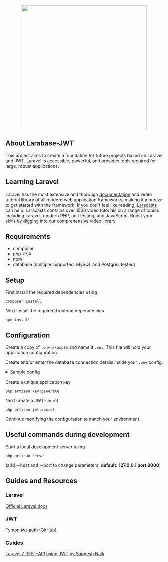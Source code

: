 <p align="center"><img src="https://res.cloudinary.com/dtfbvvkyp/image/upload/v1566331377/laravel-logolockup-cmyk-red.svg" width="400"></p>

## About Larabase-JWT

This project aims to create a foundation for future projects based on Laravel and JWT.
Laravel is accessible, powerful, and provides tools required for large, robust applications.

## Learning Laravel

Laravel has the most extensive and thorough [documentation](https://laravel.com/docs) and video tutorial library of all modern web application frameworks, making it a breeze to get started with the framework. 
If you don't feel like reading, [Laracasts](https://laracasts.com) can help. Laracasts contains over 1500 video tutorials on a range of topics including Laravel, modern PHP, unit testing, and JavaScript. Boost your skills by digging into our comprehensive video library.

## Requirements
* composer
* php >7.4
* npm
* database (multiple supported: MySQL and Postgres tested)

## Setup

First install the required dependencies using
```
composer install
```

Next install the required frontend dependencies
```
npm install
```
## Configuration
Create a copy of `.env.example` and name it `.env`. This file will hold your application configuration.

Create and/or enter the database connection details inside your `.env` config.

<details>
    <summary>Sample config</summary>
    
    DB_CONNECTION=mysql
    DB_HOST=127.0.0.1
    DB_PORT=3306
    DB_DATABASE=laravel
    DB_USERNAME=root
    DB_PASSWORD=XXX
</details> 

Create a unique application key
```
php artisan key:generate
```

Next create a JWT secret
```
php artisan jwt:secret
```

Continue modifying the configuration to match your environment.

## Useful commands during development

Start a local development server using
```
php artisan serve
```
(add --host and --port to change parameters, **default: 127.0.0.1 port 8000**)

## Guides and Resources

### Laravel

[Official Laravel docs](https://laravel.com/docs/7.x)
### JWT

[Tymon jwt-auth (GitHub)](https://github.com/tymondesigns/jwt-auth)

### Guides
[Laravel 7 REST-API using JWT by Sapnesh Naik](https://codezen.io/laravel-7-rest-api-using-jwt-authentication/)
